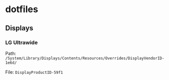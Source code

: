 # dotfiles

## Displays

### LG Ultrawide
  Path: `/System/Library/Displays/Contents/Resources/Overrides/DisplayVendorID-1e6d/`
  
  File: `DisplayProductID-59f1`
